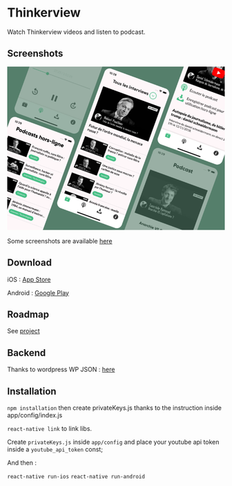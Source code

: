# Thinkerview

Watch Thinkerview videos and listen to podcast.

## Screenshots

![screenshots](https://github.com/PierreBresson/Thinkerview/blob/master/preview.png)

Some screenshots are available [here](https://github.com/PierreBresson/thinkerview/tree/master/screenshots)

## Download

iOS : [App Store](https://itunes.apple.com/us/app/thinkerview/id1406076265?ls=1&mt=8)

Android : [Google Play](https://play.google.com/store/apps/details?id=com.thinkerview)

## Roadmap

See [project](https://github.com/PierreBresson/thinkerview/projects)

## Backend

Thanks to wordpress WP JSON : [here](http://thinkerview.com/wp-json/wp/v2/)

## Installation

`npm installation` then create privateKeys.js thanks to the instruction inside app/config/index.js

`react-native link` to link libs.

Create `privateKeys.js` inside `app/config` and place your youtube api token inside a `youtube_api_token` const;

And then :

`react-native run-ios`
`react-native run-android`
